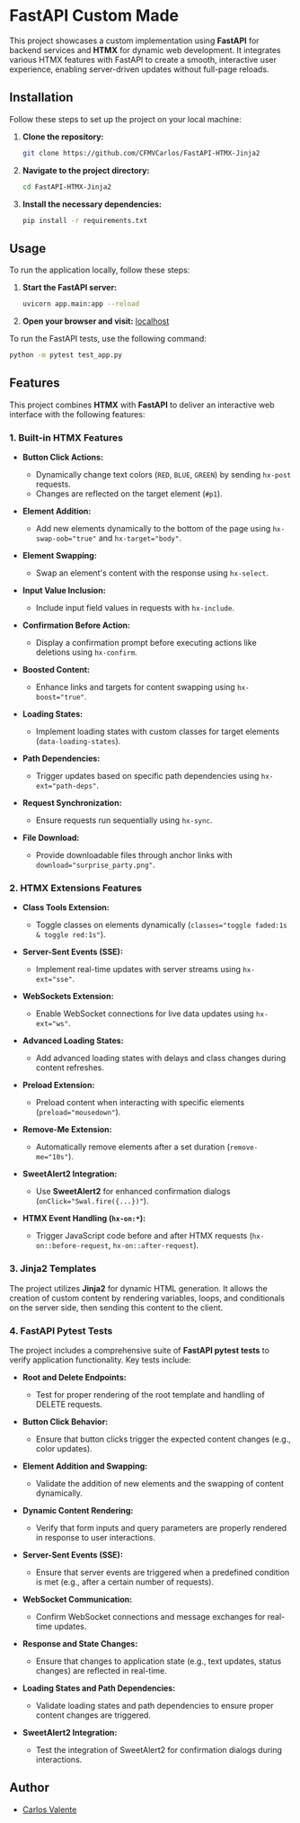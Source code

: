 # FastAPI Custom Made

This project showcases a custom implementation using **FastAPI** for backend services and **HTMX** for dynamic web development. It integrates various HTMX features with FastAPI to create a smooth, interactive user experience, enabling server-driven updates without full-page reloads.

## Installation

Follow these steps to set up the project on your local machine:

1. **Clone the repository:**
    ```bash
    git clone https://github.com/CFMVCarlos/FastAPI-HTMX-Jinja2
    ```

2. **Navigate to the project directory:**
    ```bash
    cd FastAPI-HTMX-Jinja2
    ```

3. **Install the necessary dependencies:**
    ```bash
    pip install -r requirements.txt
    ```

## Usage

To run the application locally, follow these steps:

1. **Start the FastAPI server:**
    ```bash
    uvicorn app.main:app --reload
    ```

2. **Open your browser and visit:**
    [localhost](http://127.0.0.1:8000)

To run the FastAPI tests, use the following command:

```bash
python -m pytest test_app.py
```

## Features

This project combines **HTMX** with **FastAPI** to deliver an interactive web interface with the following features:

### 1. Built-in HTMX Features

- **Button Click Actions:**
   - Dynamically change text colors (`RED`, `BLUE`, `GREEN`) by sending `hx-post` requests.
   - Changes are reflected on the target element (`#p1`).
  
- **Element Addition:**
   - Add new elements dynamically to the bottom of the page using `hx-swap-oob="true"` and `hx-target="body"`.

- **Element Swapping:**
   - Swap an element's content with the response using `hx-select`.

- **Input Value Inclusion:**
   - Include input field values in requests with `hx-include`.

- **Confirmation Before Action:**
   - Display a confirmation prompt before executing actions like deletions using `hx-confirm`.

- **Boosted Content:**
   - Enhance links and targets for content swapping using `hx-boost="true"`.

- **Loading States:**
   - Implement loading states with custom classes for target elements (`data-loading-states`).

- **Path Dependencies:**
   - Trigger updates based on specific path dependencies using `hx-ext="path-deps"`.

- **Request Synchronization:**
   - Ensure requests run sequentially using `hx-sync`.

- **File Download:**
   - Provide downloadable files through anchor links with `download="surprise_party.png"`.

### 2. HTMX Extensions Features

- **Class Tools Extension:**
   - Toggle classes on elements dynamically (`classes="toggle faded:1s & toggle red:1s"`).

- **Server-Sent Events (SSE):**
   - Implement real-time updates with server streams using `hx-ext="sse"`.

- **WebSockets Extension:**
   - Enable WebSocket connections for live data updates using `hx-ext="ws"`.

- **Advanced Loading States:**
   - Add advanced loading states with delays and class changes during content refreshes.

- **Preload Extension:**
   - Preload content when interacting with specific elements (`preload="mousedown"`).

- **Remove-Me Extension:**
   - Automatically remove elements after a set duration (`remove-me="10s"`).

- **SweetAlert2 Integration:**
   - Use **SweetAlert2** for enhanced confirmation dialogs (`onClick="Swal.fire({...})"`).

- **HTMX Event Handling (`hx-on:*`):**
   - Trigger JavaScript code before and after HTMX requests (`hx-on::before-request`, `hx-on::after-request`).

### 3. Jinja2 Templates

The project utilizes **Jinja2** for dynamic HTML generation. It allows the creation of custom content by rendering variables, loops, and conditionals on the server side, then sending this content to the client.

### 4. FastAPI Pytest Tests

The project includes a comprehensive suite of **FastAPI pytest tests** to verify application functionality. Key tests include:

- **Root and Delete Endpoints:**
   - Test for proper rendering of the root template and handling of DELETE requests.

- **Button Click Behavior:**
   - Ensure that button clicks trigger the expected content changes (e.g., color updates).

- **Element Addition and Swapping:**
   - Validate the addition of new elements and the swapping of content dynamically.

- **Dynamic Content Rendering:**
   - Verify that form inputs and query parameters are properly rendered in response to user interactions.

- **Server-Sent Events (SSE):**
   - Ensure that server events are triggered when a predefined condition is met (e.g., after a certain number of requests).

- **WebSocket Communication:**
   - Confirm WebSocket connections and message exchanges for real-time updates.

- **Response and State Changes:**
   - Ensure that changes to application state (e.g., text updates, status changes) are reflected in real-time.

- **Loading States and Path Dependencies:**
   - Validate loading states and path dependencies to ensure proper content changes are triggered.

- **SweetAlert2 Integration:**
   - Test the integration of SweetAlert2 for confirmation dialogs during interactions.

## Author

- [Carlos Valente](https://github.com/CFMVCarlos)